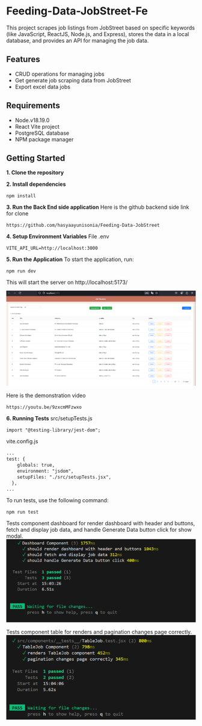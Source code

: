 # Feeding-Data-JobStreet-Fe

This project scrapes job listings from JobStreet based on specific keywords (like JavaScript, ReactJS, Node.js, and Express), stores the data in a local database, and provides an API for managing the job data.

## Features

- CRUD operations for managing jobs
- Get generate job scraping data from JobStreet
- Export excel data jobs

## Requirements

- Node.v18.19.0
- React Vite project
- PostgreSQL database
- NPM package manager

## Getting Started

**1. Clone the repository**

**2. Install dependencies**

```
npm install
```

**3. Run the Back End side application**
Here is the github backend side link for clone

```
https://github.com/hasyaayunisonia/Feeding-Data-JobStreet
```

**4. Setup Environment Variables**
File .env

```
VITE_API_URL=http://localhost:3000
```

**5. Run the Application**
To start the application, run:

```
npm run dev
```

This will start the server on http://localhost:5173/

![alt text](src/pictures/image.png)

Here is the demonstration video

```
https://youtu.be/9zxcmMFzwxo
```

**6. Running Tests**
src/setupTests.js

```
import "@testing-library/jest-dom";
```

vite.config.js

```
...
test: {
    globals: true,
    environment: "jsdom",
    setupFiles: "./src/setupTests.jsx",
  },
...
```

To run tests, use the following command:

```
npm run test
```

Tests component dashboard for render dashboard with header and buttons, fetch and display job data, and handle Generate Data button click for show modal.
![alt text](src/pictures/image-2.png)

Tests component table for renders and pagination changes page correctly.
![alt text](src/pictures/image-1.png)
